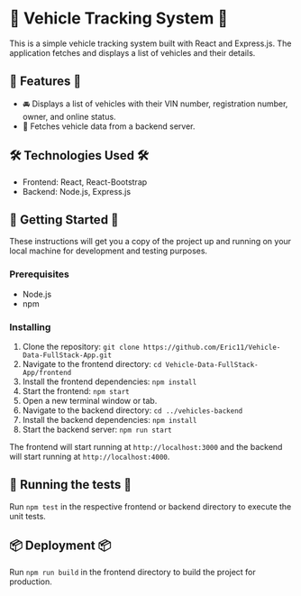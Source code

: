 # 🚗 Vehicle Tracking System 🚗

This is a simple vehicle tracking system built with React and Express.js. The application fetches and displays a list of vehicles and their details.

## 🌟 Features 🌟

- 🚘 Displays a list of vehicles with their VIN number, registration number, owner, and online status.
- 📡 Fetches vehicle data from a backend server.

## 🛠️ Technologies Used 🛠️

- Frontend: React, React-Bootstrap
- Backend: Node.js, Express.js

## 🚀 Getting Started 🚀

These instructions will get you a copy of the project up and running on your local machine for development and testing purposes.

### Prerequisites

- Node.js
- npm

### Installing

1. Clone the repository: `git clone https://github.com/Eric11/Vehicle-Data-FullStack-App.git`
2. Navigate to the frontend directory: `cd Vehicle-Data-FullStack-App/frontend`
3. Install the frontend dependencies: `npm install`
4. Start the frontend: `npm start`
5. Open a new terminal window or tab.
6. Navigate to the backend directory: `cd ../vehicles-backend`
7. Install the backend dependencies: `npm install`
8. Start the backend server: `npm run start`

The frontend will start running at `http://localhost:3000` and the backend will start running at `http://localhost:4000`.

## 🧪 Running the tests 🧪

Run `npm test` in the respective frontend or backend directory to execute the unit tests.

## 📦 Deployment 📦

Run `npm run build` in the frontend directory to build the project for production.